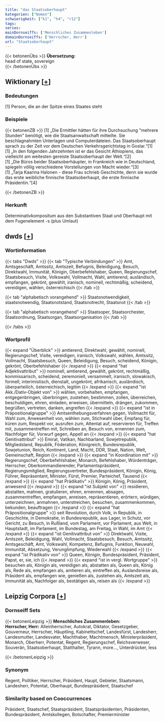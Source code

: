 ```yaml
---
title: "das Staatsoberhaupt"
kategorien: ["Nomen"]
schwierigkeit: ["k1", "h4", "r12"]
tags:
series:
mainDornseiffs: ['Menschliches Zusammenleben']
domainDornseiffs: ['Herrscher, Herr']
url: "Staatsoberhaupt"
---
```


{{< betonenÜbs >}}
**Übersetzung:**  
head of state, sovereign  
{{< /betonenÜbs >}}

## Wiktionary [[+](https://de.wiktionary.org/wiki/Staatsoberhaupt)]

### Bedeutungen
[1] Person, die an der Spitze eines Staates steht  

### Beispiele
{{< betonenZB >}}
[1] „Die Ermittler hätten für ihre Durchsuchung "mehrere Stunden" benötigt, wie die Staatsanwaltschaft mitteilte. Sie beschlagnahmten Unterlagen und Computerdateien. Das Staatsoberhaupt sprach zu der Zeit vor dem Deutschen Verkehrsgerichtstag in Goslar.“[1]  
[1] „In den folgenden Jahrzehnten ist er das Gesicht Äthiopiens, das vielleicht am weitesten gereiste Staatsoberhaupt der Welt.“[2]  
[1] „Die Büros beider Staatsoberhäupter, in Frankreich wie in Deutschland, spiegeln völlig verschiedene Vorstellungen von Macht wieder.“[3]  
[1] „Tarja Kaarina Halonen - diese Frau schrieb Geschichte, denn sie wurde das erste weibliche finnische Staatsoberhaupt, die erste finnische Präsidentin.“[4]  

{{< /betonenZB >}}
### Herkunft
Determinativkompositum aus den Substantiven Staat und Oberhaupt mit dem Fugenelement -s (plus Umlaut)  



## dwds [[+](https://www.dwds.de/wb/Staatsoberhaupt)]

### Wortinformation
{{< tabs "Dwds" >}}
{{< tab "Typische Verbindungen" >}}
Amt, Amtsgeschäft, Amtssitz, Amtszeit, Befugnis, Beleidigung, Besuch, Direktwahl, Immunität, Königin, Oberbefehlshaber, Queen, Regierungschef, Staatsbesuch, Visite, Volkswahl, Vollmacht, Wahl, amtierend, ausländisch, empfangen, gekrönt, gewählt, iranisch, nominell, rechtmäßig, scheidend, vereidigen, wählen, österreichisch
{{< /tab >}}

{{< tab "alphabetisch vorangehend" >}}
Staatsnotwendigkeit, staatsnotwendig, Staatsnotstand, Staatsnotrecht, Staatsnot
{{< /tab >}}

{{< tab "alphabetisch vorangehend" >}}
Staatsoper, Staatsorchester, Staatsordnung, Staatsorgan, Staatsorganisation
{{< /tab >}}

{{< /tabs >}}

### Wortprofil
{{< expand "Überblick" >}} amtierend, Direktwahl, gewählt, nominell, Regierungschef, Visite, vereidigen, iranisch, Volkswahl, wählen, Amtssitz, Vollmacht, Staatsbesuch, Queen, Beleidigung, Besuch, scheidend, Königin, gekrönt, Oberbefehlshaber {{< /expand >}}
{{< expand "hat Adjektivattribut" >}} nominell, amtierend, gewählt, gekrönt, rechtmäßig, kommissarisch, scheidend, zeremoniell, versammelt, iranisch, slowakisch, formell, interimistisch, dienstalt, ungekrönt, afrikanisch, ausländisch, überparteilich, österreichisch, legitim {{< /expand >}}
{{< expand "ist Akk./Dativ-Objekt von" >}} wählen, vorbehalten, empfangen, entgegenbringen, überbringen, zustehen, bestimmen, zollen, überreichen, beschuldigen, ehren, einladen, erweisen, übermitteln, drängen, zukommen, begrüßen, vertreten, danken, angreifen {{< /expand >}}
{{< expand "ist in Präpositionalgruppe" >}} Amtsenthebungsverfahren gegen, Vollmacht für, Wahl zum, Anwesenheit von, wählen zum, Stichwahl über, Empfang für, küren zum, Respekt vor, ausrufen zum, Attentat auf, reservieren für, Treffen mit, zusammentreffen mit, Schreiben an, Besuch von, ernennen zum, Nachfolger für, Vorwurf gegen, Appell an {{< /expand >}}
{{< expand "hat Genitivattribut" >}} Emirat, Vatikan, Nachbarland, Sowjetrepublik, Mitgliedsland, Republik, Föderation, Königreich, Bundesrepublik, Sowjetunion, Reich, Kontinent, Land, Macht, DDR, Staat, Nation, Welt, Gemeinschaft, Region {{< /expand >}}
{{< expand "in Koordination mit" >}} Regierungschef, Oberbefehlshaber, Monarch, Befehlshaber, Würdenträger, Herrscher, Oberkommandierender, Parlamentspräsident, Regierungsmitglied, Regierungsvertreter, Bundespräsident, Königin, König, Führer, Repräsentant, Minister, Fürst, Premier, Parteichef, Tausend {{< /expand >}}
{{< expand "hat Prädikativ" >}} Königin, König, Präsident, anwesend {{< /expand >}}
{{< expand "ist Subjekt von" >}} residieren, abstatten, mahnen, gratulieren, ehren, ernennen, absagen, zusammentreffen, empfangen, anreisen, repräsentieren, erörtern, würdigen, unterzeichnen, anmahnen, unterstreichen, besuchen, zusammenkommen, bekunden, beauftragen {{< /expand >}}
{{< expand "hat Präpositionalgruppe" >}} seit Revolution, durch Volk, in Republik, in Geschichte, in Demokratie, in Bundesrepublik, aus Lager, in Schutz, vor Gericht, zu Besuch, in Rußland, vom Parlament, vor Parlament, aus Welt, in Hauptstadt, im Parlament, im Bundestag, am Freitag, in Wahl, im Amt {{< /expand >}}
{{< expand "ist Genitivattribut von" >}} Direktwahl, Visite, Amtszeit, Beleidigung, Wahl, Vollmacht, Staatsbesuch, Besuch, Amtssitz, Amtsgeschäft, Amt, Volkswahl, Kompetenz, Befugnis, Funktion, Neuwahl, Immunität, Absetzung, Verunglimpfung, Wiederwahl {{< /expand >}}
{{< expand "ist Prädikativ von" >}} Queen, Königin, Bundespräsident, Präsident, Papst, er, sie, ich {{< /expand >}}
{{< expand "ist in vergl. Wortgruppe" >}} besuchen als, Königin als, vereidigen als, abstatten als, Queen als, König als, Rede als, empfangen als, amtieren als, eintreffen als, Auslandsreise als, Präsident als, empfangen wie, genießen als, zustehen als, Amtszeit als, Immunität als, Nachfolger als, bestätigen als, reisen als {{< /expand >}}

## Leipzig Corpora [[+](https://corpora.uni-leipzig.de/en/res?word=Staatsoberhaupt&corpusId=deu_newscrawl-public_2018)]

### Dornseiff Sets
{{< betonenLeipzig >}}
**Menschliches Zusammenleben:**  
**Herrscher, Herr:** Alleinherrscher, Autokrat, Diktator, Gesetzgeber, Gouverneur, Herrscher, Häuptling, Kabinettschef, Landesfürst, Landesherr, Landesmutter, Landesvater, Machthaber, Machtmensch, Ministerpräsident, Monarch, Oberherr, Potentat, Regent, Regierungschef, Reichsverweser, Souverän, Staatsoberhaupt, Statthalter, Tyrann, more..., Unterdrücker, less  

{{< /betonenLeipzig >}}

### Synonym
Regent, Politiker, Herrscher, Präsident, Haupt, Gebieter, Staatsmann, Landesherr, Potentat, Oberhaupt, Bundespräsident, Staatschef


### Similarity based on Cooccurrences
Präsident, Staatschef, Staatspräsident, Staatspräsidenten, Präsidenten, Bundespräsident, Amtskollegen, Botschafter, Premierminister

